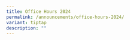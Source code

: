 ```yaml
---
title: Office Hours 2024
permalink: /announcements/office-hours-2024/
variant: tiptap
description: ""
---
```


